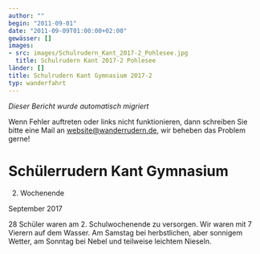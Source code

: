 ```yaml
---
author: ""
begin: "2011-09-01"
date: "2011-09-09T01:00:00+02:00"
gewässer: []
images:
- src: images/Schulrudern_Kant_2017-2_Pohlesee.jpg
  title: Schulrudern Kant 2017-2 Pohlesee
länder: []
title: Schulrudern Kant Gymnasium 2017-2
typ: wanderfahrt
---
```



*Dieser Bericht wurde automatisch migriert*

Wenn Fehler auftreten oder links nicht funktionieren, dann schreiben Sie bitte eine Mail an website@wanderrudern.de, wir beheben das Problem gerne!



# Schülerrudern Kant Gymnasium


2. Wochenende

September 2017

28 Schüler waren am 2. Schulwochenende zu versorgen. Wir waren mit 7 Vierern auf dem Wasser. Am Samstag bei herbstlichen, aber sonnigem Wetter, am Sonntag bei Nebel und teilweise leichtem Nieseln.